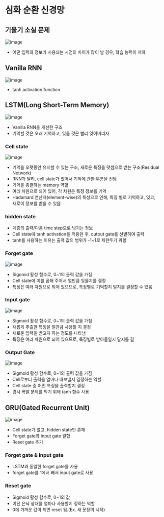 # 심화 순환 신경망

## 기울기 소실 문제

![image](https://user-images.githubusercontent.com/80622859/222882508-a697fe0f-b721-433c-a8eb-992514568f6b.png)

- 어떤 입력의 정보가 사용되는 시점의 차이가 많이 날 경우, 학습 능력이 저하

## Vanilla RNN

![image](https://user-images.githubusercontent.com/80622859/222882542-d8e6fb81-37ba-4eed-a8c0-681f2f07d13c.png)

- tanh activation function

## LSTM(Long Short-Term Memory)

![image](https://user-images.githubusercontent.com/80622859/222882607-3ad630f9-7acf-4e55-a72f-a7244c9ba331.png)

- Vanilla RNN을 개선한 구조
- 기억할 것은 오래 기억하고, 잊을 것은 빨리 잊어버리자

### Cell state

![image](https://user-images.githubusercontent.com/80622859/222884556-9d4e1fb5-fc54-4d69-9129-e15a7dcfa69f.png)

- 기억을 오랫동안 유지할 수 있는 구조, 새로운 특징을 덧셈으로 받는 구조(Residual Network)
- RNN과 달리, cell state가 있어서 기억에 관한 부분을 전담
- 기억을 총괄하는 memory 역할
- 여러 차원으로 되어 있어, 각 차원은 특정 정보를 기억
- Hadamard 연산자(element-wise)의 특성으로 인해, 특징 별로 기억하고, 잊고, 새로이 정보를 받을 수 있음

### hidden state

- 계층의 출력/다음 time step으로 넘기는 정보
- Cell state에 tanh activation을 적용한 후, output gate를 선별하여 출력
- tanh를 사용하는 이유는 출력 값의 범위가 -1~1로 제한두기 위함 


### Forget gate

![image](https://user-images.githubusercontent.com/80622859/222882929-1b69e47e-0ea4-4e52-8d44-cd7fc51f7b24.png)

- Sigomid 활성 함수로, 0~1의 출력 값을 가짐
- Cell state에 이를 곱해 주어서 얼만큼 잊을지를 결정
- 특징은 여러 차원으로 되어 있으므로, 특징별로 기억할지 말지를 결정할 수 있음

### Input gate

![image](https://user-images.githubusercontent.com/80622859/222883246-9d48fef3-9c68-4480-b8ae-b5135dbdbc8c.png)

- Sigmoid 활성 함수로, 0~1의 출력 값을 가짐
- 새롭게 추출한 특징을 얼만큼 사용할 지 결정
- 새로운 입력을 받고자 하는 정도를 나타냄
- 특징은 여러 차원으로 되어 있으므로, 특징별로 받아들일지 말지를 결

### Output Gate

![image](https://user-images.githubusercontent.com/80622859/222883398-3216a33f-ed44-4b5a-a7c8-de5439dcace1.png)

- Sigmoid 활성 함수로, 0~1의 출력 값을 가짐
- Cell로부터 출력을 얼마나 내보낼지 결정하는 역할
- Cell state 중 어떤 특징을 출력할지 결정 
- 경사 폭발 문제를 막기 위해 tanh 함수 사용

## GRU(Gated Recurrent Unit)

![image](https://user-images.githubusercontent.com/80622859/222883485-6a1cd7d6-0192-451c-a01d-67a7eadc0609.png)

- Cell state가 없고, hidden state만 존재
- Forget gate와 input gate 결합
- Reset gate 추가

### Forget gate & Input gate

- LSTM과 동일한 forget gate를 사용
- forget gate를 1에서 빼서 input gate로 사용

### Reset gate

- Sigmoid 활성 함수로, 0~1의 값
- 이전 은닉 상태를 얼마나 사용할지 정하는 역할
- 0에 가까운 값이 되면 reset 됨.(Ex. 새 문장의 시작)

